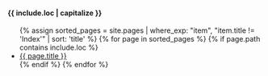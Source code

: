 #### {{ include.loc | capitalize  }}

<ul>
  {% assign sorted_pages = site.pages | where_exp: "item", "item.title != 'Index'" | sort: 'title' %}
  {% for page in sorted_pages %}
    {% if page.path contains include.loc %}
  <li><a href="{{ page.url }}">{{ page.title }}</a></li>
    {% endif %}
  {% endfor %}
</ul>
